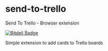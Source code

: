 # send-to-trello
Send To Trello - Browser extension


[![Bitdeli Badge](https://d2weczhvl823v0.cloudfront.net/guilhermevrs/send-to-trello/trend.png)](https://bitdeli.com/free "Bitdeli Badge")

Simple extension to add cards to Trello boards
